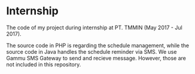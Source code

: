 # Internship
The code of my project during internship at PT. TMMIN (May 2017 - Jul 2017).

The source code in PHP is regarding the schedule management, while the source code in Java handles the schedule reminder via SMS. We use Gammu SMS Gateway to send and recieve message. However, those are not included in this repository.
